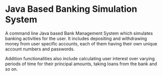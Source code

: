# Java Based Banking Simulation System

A command line Java based Bank Management System which simulates banking activities for the user. It includes depositing and withdrawing money from user specific accounts, each of them having their own unique account numbers and passwords.

Addition functionalities also include calculating user interest over varying periods of time for their principal amounts, taking loans from the bank and so on.
